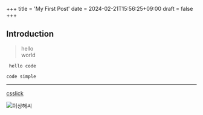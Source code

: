 +++
title = 'My First Post'
date = 2024-02-21T15:56:25+09:00
draft = false
+++
## Introduction
> hello  
> world

```
 hello code
```
`code simple`

---

[csslick](https://cafe.naver.com/csslick)

![이상해씨](/images/000101.png)